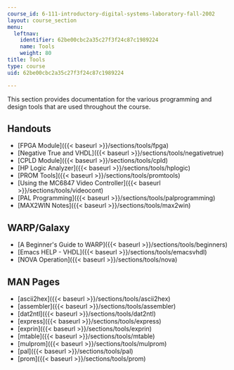 ```yaml
---
course_id: 6-111-introductory-digital-systems-laboratory-fall-2002
layout: course_section
menu:
  leftnav:
    identifier: 62be00cbc2a35c27f3f24c87c1989224
    name: Tools
    weight: 80
title: Tools
type: course
uid: 62be00cbc2a35c27f3f24c87c1989224

---
```


This section provides documentation for the various programming and design tools that are used throughout the course.

Handouts
--------

*   [FPGA Module]({{< baseurl >}}/sections/tools/fpga)
*   [Negative True and VHDL]({{< baseurl >}}/sections/tools/negativetrue)
*   [CPLD Module]({{< baseurl >}}/sections/tools/cpld)
*   [HP Logic Analyzer]({{< baseurl >}}/sections/tools/hplogic)
*   [PROM Tools]({{< baseurl >}}/sections/tools/promtools)
*   [Using the MC6847 Video Controller]({{< baseurl >}}/sections/tools/videocont)
*   [PAL Programming]({{< baseurl >}}/sections/tools/palprogramming)
*   [MAX2WIN Notes]({{< baseurl >}}/sections/tools/max2win)

WARP/Galaxy
-----------

*   [A Beginner's Guide to WARP]({{< baseurl >}}/sections/tools/beginners)
*   [Emacs HELP - VHDL]({{< baseurl >}}/sections/tools/emacsvhdl)
*   [NOVA Operation]({{< baseurl >}}/sections/tools/nova)

MAN Pages
---------

*   [ascii2hex]({{< baseurl >}}/sections/tools/ascii2hex)
*   [assembler]({{< baseurl >}}/sections/tools/assembler)
*   [dat2ntl]({{< baseurl >}}/sections/tools/dat2ntl)
*   [express]({{< baseurl >}}/sections/tools/express)
*   [exprin]({{< baseurl >}}/sections/tools/exprin)
*   [mtable]({{< baseurl >}}/sections/tools/mtable)
*   [mulprom]({{< baseurl >}}/sections/tools/mulprom)
*   [pal]({{< baseurl >}}/sections/tools/pal)
*   [prom]({{< baseurl >}}/sections/tools/prom)